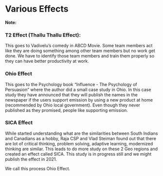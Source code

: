 # Various Effects

**Note:** 


### T2 Effect (Thallu Thallu Effect):
This goes to Vadivelu’s comedy in ABCD Movie. Some team members act like they are doing something among other team members but no work get done. We have to identify those team members and train them properly so they can have better productivity at work.

### Ohio Effect
This goes to the Psychology book “Influence - The Psychology of Persuasion” where the author did a small case study in Ohio. In this case study they have announced that they will publish the names in the newspaper if the users support emission by using a new product at home (recommended by Ohio local government). Even though they never published as they promised, people like supporting emission.

### SICA Effect
While started understanding what are the similarities between South Indians and Canadians as a hobby, Raja CSP and Vlad Steiman found out that there are lot of critical thinking, problem solving, adaptive learning, modernized thinking are similar. This leads to do more study on these 2 Geo regions and created an effect called SICA. This study is in progress still and we might publish the effect in 2021.

We call this process Ohio Effect.


